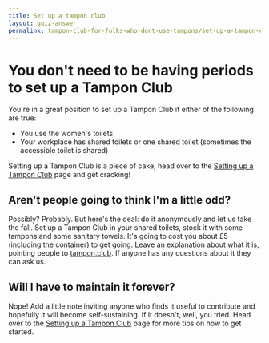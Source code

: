 ```yaml
---
title: Set up a tampon club
layout: quiz-answer
permalink: tampon-club-for-folks-who-dont-use-tampons/set-up-a-tampon-club/
---
```

# You don't need to be having periods to set up a Tampon Club

You're in a great position to set up a Tampon Club if either of the following are true:

- You use the women's toilets
- Your workplace has shared toilets or one shared toilet (sometimes the accessible toilet is shared)

Setting up a Tampon Club is a piece of cake, head over to the [Setting up a Tampon Club](/setting-up-a-tampon-club/) page and get cracking!

## Aren't people going to think I'm a little odd?

Possibly? Probably. But here's the deal: do it anonymously and let us take the fall. Set up a Tampon Club in your shared toilets, stock it with some tampons and some sanitary towels. It's going to cost you about £5 (including the container) to get going. Leave an explanation about what it is, pointing people to [tampon.club](http://tampon.club). If anyone has any questions about it they can ask us.

## Will I have to maintain it forever?

Nope! Add a little note inviting anyone who finds it useful to contribute and hopefully it will become self-sustaining. If it doesn't, well, you tried. Head over to the [Setting up a Tampon Club](/setting-up-a-tampon-club/) page for more tips on how to get started.

